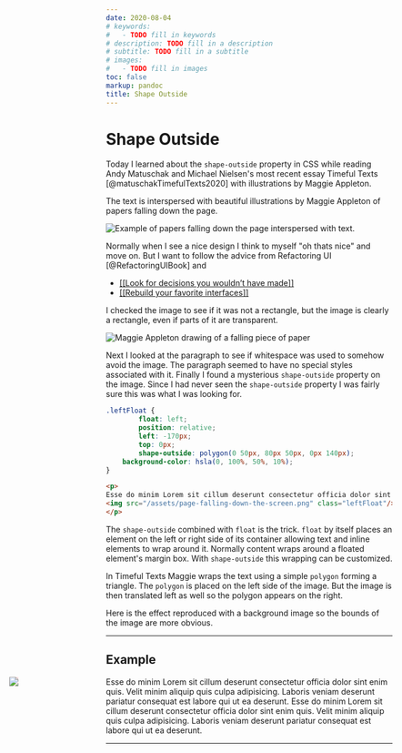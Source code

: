 ```yaml
---
date: 2020-08-04
# keywords:
#   - TODO fill in keywords
# description: TODO fill in a description
# subtitle: TODO fill in a subtitle
# images:
#   - TODO fill in images
toc: false
markup: pandoc
title: Shape Outside
---
```


# Shape Outside

Today I learned about the `shape-outside` property in CSS while reading Andy Matuschak and Michael Nielsen's most recent essay Timeful Texts [@matuschakTimefulTexts2020] with illustrations by Maggie Appleton.

The text is interspersed with beautiful illustrations by Maggie Appleton of papers falling down the page.

![Example of papers falling down the page interspersed with text.](/assets/text-interspersed-with-papers.png)

Normally when I see a nice design I think to myself "oh thats nice" and move on. But I want to follow the advice from Refactoring UI [@RefactoringUIBook] and

- [[[Look for decisions you wouldn’t have made]]](../slipbox/look-for-decisions-you-wouldnt-have-made)
- [[[Rebuild your favorite interfaces]]](../slipbox/rebuild-your-favorite-interfaces)

I checked the image to see if it was not a rectangle, but the image is clearly a rectangle, even if parts of it are transparent.

![Maggie Appleton drawing of a falling piece of paper](/assets/page-falling-down-the-screen.png)

Next I looked at the paragraph to see if whitespace was used to somehow avoid the image.
The paragraph seemed to have no special styles associated with it.
Finally I found a mysterious `shape-outside` property on the image.
Since I had never seen the `shape-outside` property I was fairly sure this was what I was looking for.

```css
.leftFloat {
		float: left;
		position: relative;
		left: -170px;
		top: 0px;
		shape-outside: polygon(0 50px, 80px 50px, 0px 140px);
    background-color: hsla(0, 100%, 50%, 10%);
}
```

```html
<p>
Esse do minim Lorem sit cillum deserunt consectetur officia dolor sint enim quis. Velit minim aliquip quis culpa adipisicing. Laboris veniam deserunt pariatur consequat est labore qui ut ea deserunt.
<img src="/assets/page-falling-down-the-screen.png" class="leftFloat"/>
</p>
```

The `shape-outside` combined with `float` is the trick.
`float` by itself places an element on the left or right side of its container allowing text and inline elements to wrap around it.
Normally content wraps around a floated element's margin box.
With `shape-outside` this wrapping can be customized.

In Timeful Texts Maggie wraps the text using a simple `polygon` forming a triangle.
The `polygon` is placed on the left side of the image.
But the image is then translated left as well so the polygon appears on the right.

Here is the effect reproduced with a background image so the bounds of the image are more obvious.

--- 

## Example

<style>
.leftFloat {
		float: left;
		position: relative;
		left: -170px;
		top: 0px;
		shape-outside: polygon(0 50px, 80px 50px, 0px 140px);
    border: none;
    background-color: hsla(0, 100%, 50%, 10%);
}
</style>

<div>
  <p>
  <img src="/assets/page-falling-down-the-screen.png" class="leftFloat"/>
  Esse do minim Lorem sit cillum deserunt consectetur officia dolor sint enim quis. Velit minim aliquip quis culpa adipisicing. Laboris veniam deserunt pariatur consequat est labore qui ut ea deserunt.
  Esse do minim Lorem sit cillum deserunt consectetur officia dolor sint enim quis. Velit minim aliquip quis culpa adipisicing. Laboris veniam deserunt pariatur consequat est labore qui ut ea deserunt.
  </p>
</div>

---